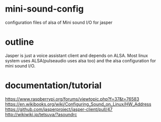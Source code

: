 # mini-sound-config  
configuration files of alsa of Mini sound I/O for jasper  
  

# outline  
Jasper is just a voice assistant client and depends on ALSA. 
Most linux system uses ALSA(pulseaudio uses alsa too) and the alsa configuration for mini sound I/O.   

# documentation/tutorial  
https://www.raspberrypi.org/forums/viewtopic.php?f=37&t=76583
https://en.wikibooks.org/wiki/Configuring_Sound_on_Linux/HW_Address 
https://github.com/jasperproject/jasper-client/pull/47
http://wikiwiki.jp/tetsuya/?asoundrc
